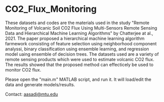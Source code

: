 # CO2_Flux_Monitoring

These datasets and codes are the materials used in the study "Remote Monitoring of Volcanic Soil CO2 Flux Using Multi-Sensors Remote Sensing Data and Hierarchical Machine Learning Algorithms" by Chatterjee at al., 2021. The paper proposed a hierarchical machine learning algorithm farmework consisting of feature selection using neighborhood component analyssi, binary classification using ensemble learning, and regression model uaing ensemble of decision trees. The datasets used are a variety of remote sensing products which were used to estimate volcanic CO2 flux. The results showed that the proposed method can effecticely be used to monitor CO2 flux.

Please open the "main.m" MATLAB script, and run it. It will load/edit the data and generate models/results.

Contact: aasadi@mtu.edu
